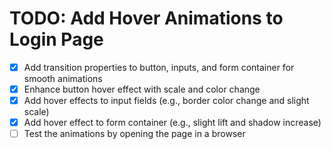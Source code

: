 # TODO: Add Hover Animations to Login Page

- [x] Add transition properties to button, inputs, and form container for smooth animations
- [x] Enhance button hover effect with scale and color change
- [x] Add hover effects to input fields (e.g., border color change and slight scale)
- [x] Add hover effect to form container (e.g., slight lift and shadow increase)
- [ ] Test the animations by opening the page in a browser
